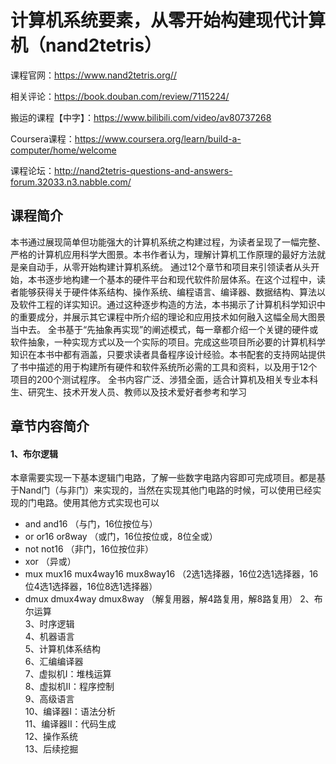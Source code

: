 # 计算机系统要素，从零开始构建现代计算机（nand2tetris）
课程官网：https://www.nand2tetris.org//

相关评论：https://book.douban.com/review/7115224/

搬运的课程【中字】：https://www.bilibili.com/video/av80737268

Coursera课程：https://www.coursera.org/learn/build-a-computer/home/welcome

课程论坛：http://nand2tetris-questions-and-answers-forum.32033.n3.nabble.com/
## 课程简介
本书通过展现简单但功能强大的计算机系统之构建过程，为读者呈现了一幅完整、严格的计算机应用科学大图景。本书作者认为，理解计算机工作原理的最好方法就是亲自动手，从零开始构建计算机系统。 通过12个章节和项目来引领读者从头开始，本书逐步地构建一个基本的硬件平台和现代软件阶层体系。在这个过程中，读者能够获得关于硬件体系结构、操作系统、编程语言、编译器、数据结构、算法以及软件工程的详实知识。通过这种逐步构造的方法，本书揭示了计算机科学知识中的重要成分，并展示其它课程中所介绍的理论和应用技术如何融入这幅全局大图景当中去。
全书基于“先抽象再实现”的阐述模式，每一章都介绍一个关键的硬件或软件抽象，一种实现方式以及一个实际的项目。完成这些项目所必要的计算机科学知识在本书中都有涵盖，只要求读者具备程序设计经验。本书配套的支持网站提供了书中描述的用于构建所有硬件和软件系统所必需的工具和资料，以及用于12个项目的200个测试程序。
全书内容广泛、涉猎全面，适合计算机及相关专业本科生、研究生、技术开发人员、教师以及技术爱好者参考和学习
## 章节内容简介
#### 1、布尔逻辑
本章需要实现一下基本逻辑门电路，了解一些数字电路内容即可完成项目。都是基于Nand门（与非门）来实现的，当然在实现其他门电路的时候，可以使用已经实现的门电路。使用其他方式实现也可以<br/>
- and and16 （与门，16位按位与）
- or or16 or8way （或门，16位按位或，8位全或）
- not not16 （非门，16位按位非）
- xor （异或）
- mux mux16 mux4way16 mux8way16 （2选1选择器，16位2选1选择器，16位4选1选择器，16位8选1选择器）
- dmux dmux4way dmux8way （解复用器，解4路复用，解8路复用）
2、布尔运算<br/>
3、时序逻辑<br/>
4、机器语言<br/>
5、计算机体系结构<br/>
6、汇编编译器<br/>
7、虚拟机I：堆栈运算<br/>
8、虚拟机II：程序控制<br/>
9、高级语言<br/>
10、编译器I：语法分析<br/>
11、编译器II：代码生成<br/>
12、操作系统<br/>
13、后续挖掘
